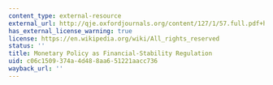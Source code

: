 ```yaml
---
content_type: external-resource
external_url: http://qje.oxfordjournals.org/content/127/1/57.full.pdf+html
has_external_license_warning: true
license: https://en.wikipedia.org/wiki/All_rights_reserved
status: ''
title: Monetary Policy as Financial-Stability Regulation
uid: c06c1509-374a-4d48-8aa6-51221aacc736
wayback_url: ''
---
```

